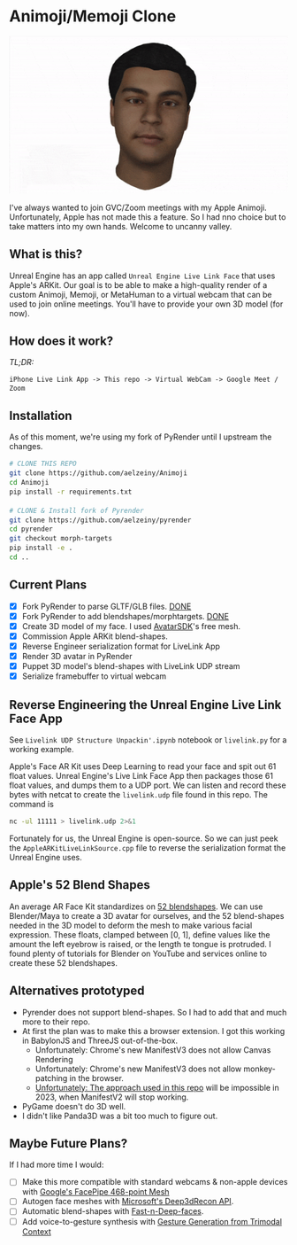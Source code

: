 # Animoji/Memoji Clone

![memoji](memoji-compressed.gif)

I've always wanted to join GVC/Zoom meetings with my Apple Animoji. Unfortunately, Apple has not made this a feature.
So I had nno choice but to take matters into my own hands. Welcome to uncanny valley.

## What is this?

Unreal Engine has an app called `Unreal Engine Live Link Face` that uses Apple's ARKit.
Our goal is to be able to make a high-quality render of a custom Animoji, Memoji, or MetaHuman
to a virtual webcam that can be used to join online meetings. You'll have to provide your own 3D model (for now).

## How does it work?

_TL;DR:_

```
iPhone Live Link App -> This repo -> Virtual WebCam -> Google Meet / Zoom
```

## Installation

As of this moment, we're using my fork of PyRender until I upstream the changes.

```bash
# CLONE THIS REPO
git clone https://github.com/aelzeiny/Animoji
cd Animoji
pip install -r requirements.txt

# CLONE & Install fork of Pyrender
git clone https://github.com/aelzeiny/pyrender
cd pyrender
git checkout morph-targets
pip install -e .
cd ..
```

## Current Plans

- [x] Fork PyRender to parse GLTF/GLB files. [DONE](https://github.com/mmatl/pyrender/compare/master...aelzeiny:from-gltflib)
- [x] Fork PyRender to add blendshapes/morphtargets. [DONE](https://github.com/mmatl/pyrender/compare/master...aelzeiny:morph-targets)
- [x] Create 3D model of my face. I used [AvatarSDK](https://webdemo.avatarsdk.com/)'s free mesh.
- [x] Commission Apple ARKit blend-shapes.
- [x] Reverse Engineer serialization format for LiveLink App
- [x] Render 3D avatar in PyRender
- [x] Puppet 3D model's blend-shapes with LiveLink UDP stream
- [x] Serialize framebuffer to virtual webcam

## Reverse Engineering the Unreal Engine Live Link Face App

See `Livelink UDP Structure Unpackin'.ipynb` notebook or `livelink.py` for a working example.

Apple's Face AR Kit uses Deep Learning to read your face and spit out 61 float values. Unreal Engine's Live Link Face
App then packages those 61 float values, and dumps them to a UDP port. We can listen and record these
bytes with netcat to create the `livelink.udp` file found in this repo. The command is

```bash
nc -ul 11111 > livelink.udp 2>&1
```

Fortunately for us, the Unreal Engine is open-source. So we can just peek the `AppleARKitLiveLinkSource.cpp`
file to reverse the serialization format the Unreal Engine uses.

## Apple's 52 Blend Shapes

An average AR Face Kit standardizes on [52 blendshapes](https://arkit-face-blendshapes.com/).
We can use Blender/Maya to create a 3D avatar for ourselves, and the 52 blend-shapes needed in the
3D model to deform the mesh to make various facial expression. These floats, clamped between [0, 1],
define values like the amount the left eyebrow is raised, or the length te tongue is protruded.
I found plenty of tutorials for Blender on YouTube and services online to create these 52
blendshapes.

## Alternatives prototyped

- Pyrender does not support blend-shapes. So I had to add that and much more to their repo.
- At first the plan was to make this a browser extension. I got this working in BabylonJS and ThreeJS out-of-the-box.
  - Unfortunately: Chrome's new ManifestV3 does not allow Canvas Rendering
  - Unfortunately: Chrome's new ManifestV3 does not allow monkey-patching in the browser.
  - [Unfortunately: The approach used in this repo](https://github.com/spite/virtual-webcam) will be impossible in 2023,
    when ManifestV2 will stop working.
- PyGame doesn't do 3D well.
- I didn't like Panda3D was a bit too much to figure out.

## Maybe Future Plans?

If I had more time I would:

- [ ] Make this more compatible with standard webcams & non-apple devices with [Google's FacePipe 468-point Mesh](https://google.github.io/mediapipe/solutions/face_mesh.html)
- [ ] Autogen face meshes with [Microsoft's Deep3dRecon API](https://github.com/sicxu/Deep3DFaceRecon_pytorch).
- [ ] Automatic blend-shapes with [Fast-n-Deep-faces](https://github.com/stephen-w-bailey/fast-n-deep-faces).
- [ ] Add voice-to-gesture synthesis with [Gesture Generation from Trimodal Context](https://github.com/ai4r/Gesture-Generation-from-Trimodal-Context)
